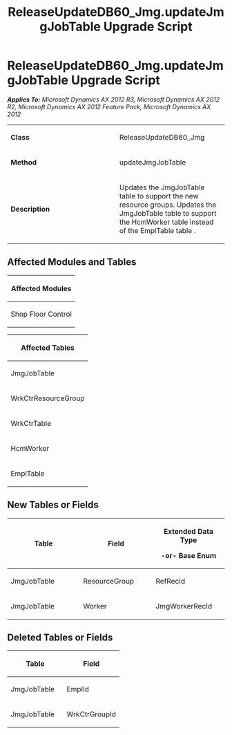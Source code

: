 ﻿---
title: ReleaseUpdateDB60_Jmg.updateJmgJobTable Upgrade Script
TOCTitle: ReleaseUpdateDB60_Jmg.updateJmgJobTable Upgrade Script
ms:assetid: 92632848-f43d-ddb1-6d63-eaaa439d937d
ms:mtpsurl: https://msdn.microsoft.com/en-us/library/JJ736609(v=AX.60)
ms:contentKeyID: 49709796
ms.date: 05/18/2015
mtps_version: v=AX.60
---

# ReleaseUpdateDB60\_Jmg.updateJmgJobTable Upgrade Script 


_**Applies To:** Microsoft Dynamics AX 2012 R3, Microsoft Dynamics AX 2012 R2, Microsoft Dynamics AX 2012 Feature Pack, Microsoft Dynamics AX 2012_

<table>
<colgroup>
<col style="width: 50%" />
<col style="width: 50%" />
</colgroup>
<tbody>
<tr class="odd">
<td><p><strong>Class</strong></p></td>
<td><p>ReleaseUpdateDB60_Jmg</p></td>
</tr>
<tr class="even">
<td><p><strong>Method</strong></p></td>
<td><p>updateJmgJobTable</p></td>
</tr>
<tr class="odd">
<td><p><strong>Description</strong></p></td>
<td><p>Updates the JmgJobTable table to support the new resource groups. Updates the JmgJobTable table to support the HcmWorker table instead of the EmplTable table .</p></td>
</tr>
</tbody>
</table>


## Affected Modules and Tables

<table>
<colgroup>
<col style="width: 100%" />
</colgroup>
<thead>
<tr class="header">
<th><p>Affected Modules</p></th>
</tr>
</thead>
<tbody>
<tr class="odd">
<td><p>Shop Floor Control</p></td>
</tr>
</tbody>
</table>


<table>
<colgroup>
<col style="width: 100%" />
</colgroup>
<thead>
<tr class="header">
<th><p>Affected Tables</p></th>
</tr>
</thead>
<tbody>
<tr class="odd">
<td><p>JmgJobTable</p></td>
</tr>
<tr class="even">
<td><p>WrkCtrResourceGroup</p></td>
</tr>
<tr class="odd">
<td><p>WrkCtrTable</p></td>
</tr>
<tr class="even">
<td><p>HcmWorker</p></td>
</tr>
<tr class="odd">
<td><p>EmplTable</p></td>
</tr>
</tbody>
</table>


## New Tables or Fields

<table>
<colgroup>
<col style="width: 33%" />
<col style="width: 33%" />
<col style="width: 33%" />
</colgroup>
<thead>
<tr class="header">
<th><p>Table</p></th>
<th><p>Field</p></th>
<th><p>Extended Data Type</p>
<p>-or- Base Enum</p></th>
</tr>
</thead>
<tbody>
<tr class="odd">
<td><p>JmgJobTable</p></td>
<td><p>ResourceGroup</p></td>
<td><p>RefRecId</p></td>
</tr>
<tr class="even">
<td><p>JmgJobTable</p></td>
<td><p>Worker</p></td>
<td><p>JmgWorkerRecId</p></td>
</tr>
</tbody>
</table>


## Deleted Tables or Fields

<table>
<colgroup>
<col style="width: 50%" />
<col style="width: 50%" />
</colgroup>
<thead>
<tr class="header">
<th><p>Table</p></th>
<th><p>Field</p></th>
</tr>
</thead>
<tbody>
<tr class="odd">
<td><p>JmgJobTable</p></td>
<td><p>EmplId</p></td>
</tr>
<tr class="even">
<td><p>JmgJobTable</p></td>
<td><p>WrkCtrGroupId</p></td>
</tr>
</tbody>
</table>

  


